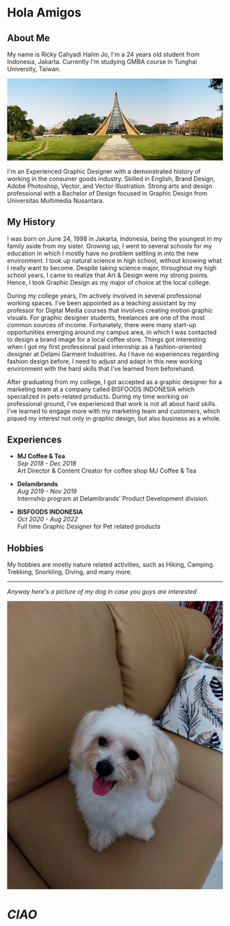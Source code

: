 # **Hola Amigos** #

## **About Me** ##

My name is Ricky Cahyadi Halim Jo, I'm a 24 years old student from Indonesia, Jakarta. Currently I'm studying GMBA course in Tunghai University, Taiwan.

![tunghai](images/tunghai.jpg)

I'm an Experienced Graphic Designer with a demonstrated history of working in the consumer goods industry. Skilled in English, Brand Design, Adobe Photoshop, Vector, and Vector Illustration. Strong arts and design professional with a Bachelor of Design focused in Graphic Design from Universitas Multimedia Nusantara. 

## **My History** ##
I was born on June 24, 1998 in Jakarta, Indonesia, being the youngest in my family aside from my sister. Growing up, I went to several schools for my education in which I mostly have no problem settling in into the new environment. I took up natural science in high school, without knowing what I really want to become. Despite taking science major, throughout my high school years, I came to realize that Art & Design were my strong points. Hence, I took Graphic Design as my major of choice at the local college. 

During my college years, I’m actively involved in several professional working spaces. I’ve been appointed as a teaching assistant by my professor for Digital Media courses that involves creating motion graphic visuals. For graphic designer students, freelances are one of the most common sources of income. Fortunately, there were many start-up opportunities emerging around my campus area, in which I was contacted to design a brand image for a local coffee store. Things got interesting when I got my first professional paid internship as a fashion-oriented designer at Delami Garment Industries. As I have no experiences regarding fashion design before, I need to adjust and adapt in this new working environment with the hard skills that I’ve learned from beforehand.

After graduating from my college, I got accepted as a graphic designer for a marketing team at a company called BISFOODS INDONESIA which specialized in pets-related products. During my time working on professional ground, I’ve experienced that work is not all about hard skills. I’ve learned to engage more with my marketing team and customers, which piqued my interest not only in graphic design, but also business as a whole.

## **Experiences** ##
- **MJ Coffee & Tea**  
_*Sep 2018 - Dec 2018*_  
Art Director & Content Creator for coffee shop MJ Coffee & Tea

- **Delamibrands**  
_*Aug 2019 - Nov 2019*_  
Internship program at Delamibrands' Product Development division.

- **BISFOODS INDONESIA**    
_*Oct 2020 - Aug 2022*_    
Full time Graphic Designer for Pet related products

## **Hobbies** ##

My hobbies are mostly nature related activities, such as Hiking, Camping. Trekking, Snorkling, Diving, and many more.

----------------------------------------------

*Anyway here's a picture of my dog in case you guys are interested*

![my dawg](images/121974.jpg)

# __*CIAO*__ #

<!--
**rickycahyadi24/rickycahyadi24** is a ✨ _special_ ✨ repository because its `README.md` (this file) appears on your GitHub profile.

Here are some ideas to get you started:

- 🔭 I’m currently working on ...
- 🌱 I’m currently learning ...
- 👯 I’m looking to collaborate on ...
- 🤔 I’m looking for help with ...
- 💬 Ask me about ...
- 📫 How to reach me: ...
- 😄 Pronouns: ...
- ⚡ Fun fact: ...
-->
